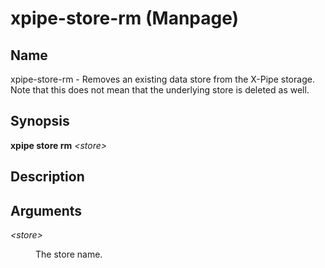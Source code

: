 # xpipe-store-rm (Manpage)

<h2 id="_name">Name</h2>
<div class="sectionbody">
<p>xpipe-store-rm - Removes an existing data store from the X-Pipe storage. Note that this does not mean that the underlying store is deleted as well.</p>
</div>
<div class="sect1">
<h2 id="_synopsis">Synopsis</h2>
<div class="sectionbody">
<div class="paragraph">
<p><strong>xpipe store rm</strong> <em>&lt;store&gt;</em></p>
</div>
</div>
</div>
<div class="sect1">
<h2 id="_description">Description</h2>
<div class="sectionbody">

</div>
</div>
<div class="sect1">
<h2 id="_arguments">Arguments</h2>
<div class="sectionbody">
<div class="dlist">
<dl>
<dt class="hdlist1"><em>&lt;store&gt;</em></dt>
<dd>
<p>The store name.</p>
</dd>
</dl>
</div>
</div>
</div>
